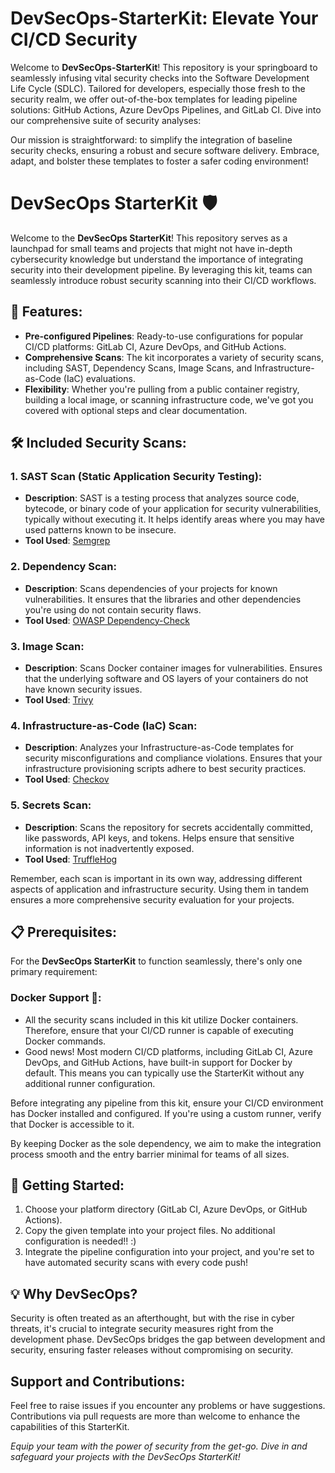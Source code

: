 # DevSecOps-StarterKit: Elevate Your CI/CD Security

Welcome to **DevSecOps-StarterKit**! This repository is your springboard to seamlessly infusing vital security checks into the Software Development Life Cycle (SDLC). Tailored for developers, especially those fresh to the security realm, we offer out-of-the-box templates for leading pipeline solutions: GitHub Actions, Azure DevOps Pipelines, and GitLab CI. Dive into our comprehensive suite of security analyses:

Our mission is straightforward: to simplify the integration of baseline security checks, ensuring a robust and secure software delivery. Embrace, adapt, and bolster these templates to foster a safer coding environment!

# DevSecOps StarterKit 🛡️

Welcome to the **DevSecOps StarterKit**! This repository serves as a launchpad for small teams and projects that might not have in-depth cybersecurity knowledge but understand the importance of integrating security into their development pipeline. By leveraging this kit, teams can seamlessly introduce robust security scanning into their CI/CD workflows.

## 🌟 Features:
- **Pre-configured Pipelines**: Ready-to-use configurations for popular CI/CD platforms: GitLab CI, Azure DevOps, and GitHub Actions.
- **Comprehensive Scans**: The kit incorporates a variety of security scans, including SAST, Dependency Scans, Image Scans, and Infrastructure-as-Code (IaC) evaluations.
- **Flexibility**: Whether you're pulling from a public container registry, building a local image, or scanning infrastructure code, we've got you covered with optional steps and clear documentation.

## 🛠️ Included Security Scans:

### 1. **SAST Scan (Static Application Security Testing)**:
   - **Description**: SAST is a testing process that analyzes source code, bytecode, or binary code of your application for security vulnerabilities, typically without executing it. It helps identify areas where you may have used patterns known to be insecure.
   - **Tool Used**: [Semgrep](https://semgrep.dev/)

### 2. **Dependency Scan**:
   - **Description**: Scans dependencies of your projects for known vulnerabilities. It ensures that the libraries and other dependencies you're using do not contain security flaws.
   - **Tool Used**: [OWASP Dependency-Check](https://github.com/jeremylong/DependencyCheck)

### 3. **Image Scan**:
   - **Description**: Scans Docker container images for vulnerabilities. Ensures that the underlying software and OS layers of your containers do not have known security issues.
   - **Tool Used**: [Trivy](https://github.com/aquasecurity/trivy)

### 4. **Infrastructure-as-Code (IaC) Scan**:
   - **Description**: Analyzes your Infrastructure-as-Code templates for security misconfigurations and compliance violations. Ensures that your infrastructure provisioning scripts adhere to best security practices.
   - **Tool Used**: [Checkov](https://www.checkov.io/)

### 5. **Secrets Scan**:
   - **Description**: Scans the repository for secrets accidentally committed, like passwords, API keys, and tokens. Helps ensure that sensitive information is not inadvertently exposed.
   - **Tool Used**: [TruffleHog](https://github.com/trufflesecurity/trufflehog)

Remember, each scan is important in its own way, addressing different aspects of application and infrastructure security. Using them in tandem ensures a more comprehensive security evaluation for your projects.

## 📋 Prerequisites:

For the **DevSecOps StarterKit** to function seamlessly, there's only one primary requirement:

### Docker Support 🐳:
- All the security scans included in this kit utilize Docker containers. Therefore, ensure that your CI/CD runner is capable of executing Docker commands.
- Good news! Most modern CI/CD platforms, including GitLab CI, Azure DevOps, and GitHub Actions, have built-in support for Docker by default. This means you can typically use the StarterKit without any additional runner configuration.

Before integrating any pipeline from this kit, ensure your CI/CD environment has Docker installed and configured. If you're using a custom runner, verify that Docker is accessible to it.

By keeping Docker as the sole dependency, we aim to make the integration process smooth and the entry barrier minimal for teams of all sizes.

## 🚀 Getting Started:
1. Choose your platform directory (GitLab CI, Azure DevOps, or GitHub Actions).
3. Copy the given template into your project files. No additional configuration is needed!! :)
4. Integrate the pipeline configuration into your project, and you're set to have automated security scans with every code push!

## 💡 Why DevSecOps?
Security is often treated as an afterthought, but with the rise in cyber threats, it's crucial to integrate security measures right from the development phase. DevSecOps bridges the gap between development and security, ensuring faster releases without compromising on security.

## Support and Contributions:
Feel free to raise issues if you encounter any problems or have suggestions. Contributions via pull requests are more than welcome to enhance the capabilities of this StarterKit.

_Equip your team with the power of security from the get-go. Dive in and safeguard your projects with the DevSecOps StarterKit!_
